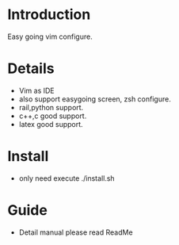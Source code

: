 # Introduction #

Easy going vim configure.


# Details #

  * Vim as IDE
  * also support easygoing screen, zsh configure.
  * rail,python support.
  * c++,c good support.
  * latex good support.

# Install #
  * only need execute ./install.sh

# Guide #
  * Detail manual please read ReadMe